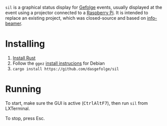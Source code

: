 `sil` is a graphical status display for [Gefolge](https://github.com/dasgefolge) events, usually displayed at the event using a projector connected to a [Raspberry Pi](https://raspberrypi.org/). It is intended to replace an existing project, which was closed-source and based on [info-beamer](https://info-beamer.com/).

# Installing

1. [Install Rust](https://www.rust-lang.org/learn/get-started#installing-rust)
2. Follow the `ggez` [install instrucions](https://github.com/ggez/ggez/blob/master/docs/BuildingForEveryPlatform.md#debian) for Debian
3. `cargo install https://github.com/dasgefolge/sil`

# Running

To start, make sure the GUI is active (<kbd>Ctrl</kbd><kbd>Alt</kbd><kbd>F7</kbd>), then run `sil` from LXTerminal.

To stop, press <key>Esc</key>.
